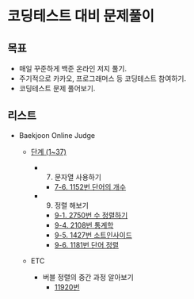 # 코딩테스트 대비 문제풀이

## 목표

- 매일 꾸준하게 백준 온라인 저지 풀기.
- 주기적으로 카카오, 프로그래머스 등 코딩테스트 참여하기.
- 코딩테스트 문제 풀어보기.

## 리스트

- Baekjoon Online Judge
  - [단계 (1~37)](https://www.acmicpc.net/step)
    - 7. 문자열 사용하기
      - [7-6.	1152번 단어의 개수](./boj/1152.py)
    - 9. 정렬 해보기
      - [9-1. 2750번 수 정렬하기](./boj/2750.py)
      - [9-4. 2108번 통계학](./boj/2108.py)
      - [9-5. 1427번 소트인사이드](./boj/1427.py)
      - [9-6. 1181번 단어 정렬](./boj/1181.py)
  
  - ETC
    - 버블 정렬의 중간 과정 알아보기
      - [11920번](./boj/11920.py)
